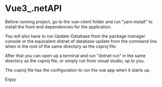 # Vue3_.netAPI

Before running project, go to the vue-client folder and run "yarn install" to install the front end dependencies for the application. 

You will also have to run Update-Database from the package manager console or the equivalent dotnet ef database update from the command line when in the root of the same directory as the csproj file. 

After that you can open up a terminal and run "dotnet run" in the same directory as the csproj file, or simply run from visual studio, up to you. 

The csproj file has the configuration to run the vue app when it starts up.

Enjoy
